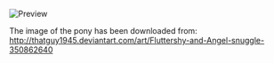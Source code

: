 ![Preview](https://raw.github.com/GNU-Pony/artwork/master/SYSLINUX/vesamenu/16:9/fluttershy+snuggle/preview.png)

The image of the pony has been downloaded from:
    http://thatguy1945.deviantart.com/art/Fluttershy-and-Angel-snuggle-350862640
